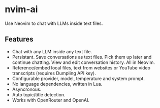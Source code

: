 # nvim-ai
Use Neovim to chat with LLMs inside text files.

## Features
- Chat with any LLM inside any text file.
- Persistant. Save conversations as text files. Pick them up later and continue
  chatting. View and edit conversation history. All in Neovim.
- Reference/embed local files, text from websites or YouTube video transcripts
  (requires Dumpling API key).
- Configurable provider, model, temperature and system prompt.
- No language dependencies, written in Lua.
- Asyncronous.
- Auto topic/title detection.
- Works with OpenRouter and OpenAI.



